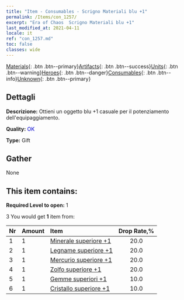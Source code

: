 ```yaml
---
title: "Item - Consumables - Scrigno Materiali blu +1"
permalink: /Items/con_1257/
excerpt: "Era of Chaos  Scrigno Materiali blu +1"
last_modified_at: 2021-04-11
locale: it
ref: "con_1257.md"
toc: false
classes: wide
---
```

 [Materials](/it/Items/){: .btn .btn--primary}[Artifacts](/it/Items/Artifacts/){: .btn .btn--success}[Units](/it/Items/Units/){: .btn .btn--warning}[Heroes](/it/Items/Heroes/){: .btn .btn--danger}[Consumables](/it/Items/Consumables/){: .btn .btn--info}[Unknown](/it/Items/Unknown/){: .btn .btn--primary}

## Dettagli
 **Descrizione:** Ottieni un oggetto blu +1 casuale per il potenziamento dell'equipaggiamento.

 **Quality:** <span style="color: #0000CD">OK</span>

 **Type:** Gift

## Gather

  None

## This item contains:

 **Required Level to open:** 1

 3 You would get **1** item  from:

  | Nr | Amount |     Item    | Drop Rate,% |
  |:---|:-------|:------------|:---------:|
  | 1 | 1 | [Minerale superiore +1](/it/Items/mat_19/) | 20.0 | 
  | 2 | 1 | [Legname superiore +1](/it/Items/mat_20/) | 20.0 | 
  | 3 | 1 | [Mercurio superiore +1](/it/Items/mat_21/) | 20.0 | 
  | 4 | 1 | [Zolfo superiore +1](/it/Items/mat_22/) | 20.0 | 
  | 5 | 1 | [Gemme superiori +1](/it/Items/mat_23/) | 10.0 | 
  | 6 | 1 | [Cristallo superiore +1](/it/Items/mat_24/) | 10.0 | 
